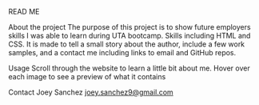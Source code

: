 READ ME

About the project
The purpose of this project is to show future employers skills I was able to learn during UTA bootcamp.  Skills including HTML and CSS. It is made to tell a small story about the author, include a few work samples, and a contact me including links to email and GitHub repos.

Usage
Scroll through the website to learn a little bit about me.  Hover over each image to see a preview of what it contains

Contact
Joey Sanchez joey.sanchez9@gmail.com
